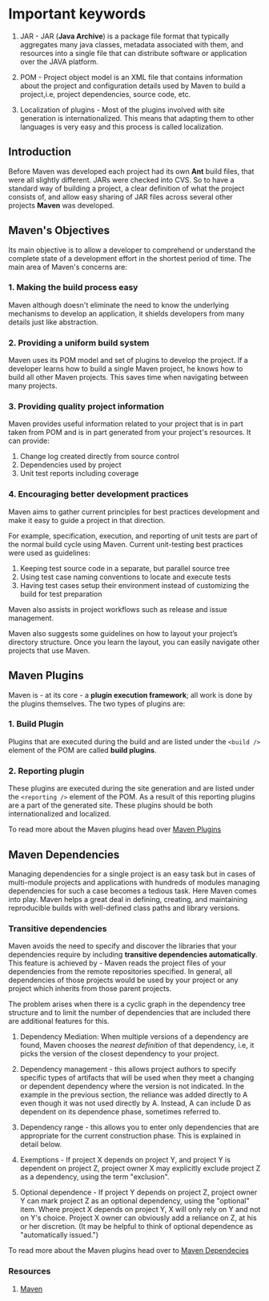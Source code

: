 # Important keywords

1. JAR - JAR (**Java Archive**) is a package file format that typically aggregates many java classes, metadata associated with them, and resources into a single file that can distribute software or application over the JAVA platform.

2. POM - Project object model is an XML file that contains information about the project and configuration details used by Maven to build a project,i.e, project dependencies, source code, etc.

3. Localization of plugins - Most of the plugins involved with site generation is internationalized. This means that adapting them to other languages is very easy and this process is called localization.

## Introduction

Before Maven was developed each project had its own **Ant** build files, that were all slightly different. JARs were checked into CVS. So to have a standard way of building a project, a clear definition of what the project consists of, and allow easy sharing of JAR files across several other projects **Maven** was developed.

## Maven's Objectives

Its main objective is to allow a developer to comprehend or understand the complete state of a development effort in the shortest period of time. The main area of Maven's concerns are:

### 1. Making the build process easy

Maven although doesn't eliminate the need to know the underlying mechanisms to develop an application, it shields developers from many details just like abstraction.

### 2. Providing a uniform build system

Maven uses its POM model and set of plugins to develop the project. If a developer learns how to build a single Maven project, he knows how to build all other Maven projects. This saves time when navigating between many projects.

### 3. Providing quality project information

Maven provides useful information related to your project that is in part taken from POM and is in part generated from your project's resources. It can provide:

1. Change log created directly from source control
2. Dependencies used by project
3. Unit test reports including coverage

### 4. Encouraging better development practices

Maven aims to gather current principles for best practices development and make it easy to guide a project in that direction.

For example, specification, execution, and reporting of unit tests are part of the normal build cycle using Maven. Current unit-testing best practices were used as guidelines:

1. Keeping test source code in a separate, but parallel source tree
2. Using test case naming conventions to locate and execute tests
3. Having test cases setup their environment instead of customizing the build for test preparation

Maven also assists in project workflows such as release and issue management.

Maven also suggests some guidelines on how to layout your project’s directory structure. Once you learn the layout, you can easily navigate other projects that use Maven.

## Maven Plugins

Maven is - at its core - a **plugin execution framework**; all work is done by the plugins themselves. The two types of plugins are:

### 1. Build Plugin

Plugins that are executed during the build and are listed under the ```<build />``` element of the POM are called **build plugins**.

### 2. Reporting plugin

These plugins are executed during the site generation and are listed under the ```<reporting />``` element of the POM. As a result of this reporting plugins are a part of the generated site. These plugins should be both internationalized and localized.

To read more about the Maven plugins head over 
[Maven Plugins](https://maven.apache.org/plugins/index.html)

## Maven Dependencies

Managing dependencies for a single project is an easy task but in cases of multi-module projects and applications with hundreds of modules managing dependencies for such a case becomes a tedious task. Here Maven comes into play. Maven helps a great deal in defining, creating, and maintaining reproducible builds with well-defined class paths and library versions.

### Transitive dependencies

Maven avoids the need to specify and discover the libraries that your dependencies require by including **transitive dependencies automatically**. This feature is achieved by - Maven reads the project files of your dependencies from the remote repositories specified. In general, all dependencies of those projects would be used by your project or any project which inherits from those parent projects.

The problem arises when there is a cyclic graph in the dependency tree structure and to limit the number of dependencies that are included there are additional features for this.

1. Dependency Mediation: When multiple versions of a dependency are found, Maven chooses the _nearest definition_ of that dependency, i.e, it picks the version of the closest dependency to your project.

2. Dependency management - this allows project authors to specify specific types of artifacts that will be used when they meet a changing or dependent dependency where the version is not indicated. In the example in the previous section, the reliance was added directly to A even though it was not used directly by A. Instead, A can include D as dependent on its dependence phase, sometimes referred to.

3. Dependency range - this allows you to enter only dependencies that are appropriate for the current construction phase. This is explained in detail below.

4. Exemptions - If project X depends on project Y, and project Y is dependent on project Z, project owner X may explicitly exclude project Z as a dependency, using the term "exclusion".

5. Optional dependence - If project Y depends on project Z, project owner Y can mark project Z as an optional dependency, using the "optional" item. Where project X depends on project Y, X will only rely on Y and not on Y's choice. Project X owner can obviously add a reliance on Z, at his or her discretion. (It may be helpful to think of optional dependence as "automatically issued.")

To read more about the Maven plugins head over to
[Maven Dependecies](https://maven.apache.org/guides/introduction/introduction-to-dependency-mechanism.html)

### Resources

1. [Maven](https://maven.apache.org/index.html)